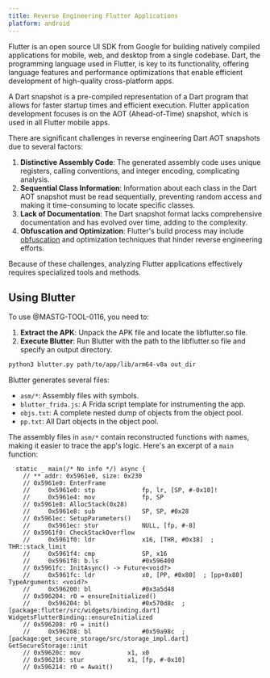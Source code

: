```yaml
---
title: Reverse Engineering Flutter Applications
platform: android
---
```


Flutter is an open source UI SDK from Google for building natively compiled applications for mobile, web, and desktop from a single codebase. Dart, the programming language used in Flutter, is key to its functionality, offering language features and performance optimizations that enable efficient development of high-quality cross-platform apps.

A Dart snapshot is a pre-compiled representation of a Dart program that allows for faster startup times and efficient execution. Flutter application development focuses is on the AOT (Ahead-of-Time) snapshot, which is used in all Flutter mobile apps.

There are significant challenges in reverse engineering Dart AOT snapshots due to several factors:

1. **Distinctive Assembly Code**: The generated assembly code uses unique registers, calling conventions, and integer encoding, complicating analysis.
2. **Sequential Class Information**: Information about each class in the Dart AOT snapshot must be read sequentially, preventing random access and making it time-consuming to locate specific classes.
3. **Lack of Documentation**: The Dart snapshot format lacks comprehensive documentation and has evolved over time, adding to the complexity.
4. **Obfuscation and Optimization**: Flutter's build process may include [obfuscation](https://docs.flutter.dev/deployment/obfuscate) and optimization techniques that hinder reverse engineering efforts.

Because of these challenges, analyzing Flutter applications effectively requires specialized tools and methods.

## Using Blutter

To use @MASTG-TOOL-0116, you need to:

1. **Extract the APK**: Unpack the APK file and locate the libflutter.so file.
2. **Execute Blutter**: Run Blutter with the path to the libflutter.so file and specify an output directory.

```bash
python3 blutter.py path/to/app/lib/arm64-v8a out_dir
```

Blutter generates several files:

- `asm/*`: Assembly files with symbols.
- `blutter_frida.js`: A Frida script template for instrumenting the app.
- `objs.txt`: A complete nested dump of objects from the object pool.
- `pp.txt`: All Dart objects in the object pool.

The assembly files in `asm/*` contain reconstructed functions with names, making it easier to trace the app's logic. Here's an excerpt of a `main` function:

```plaintext
  static _ main(/* No info */) async {
    // ** addr: 0x5961e0, size: 0x230
    // 0x5961e0: EnterFrame
    //     0x5961e0: stp             fp, lr, [SP, #-0x10]!
    //     0x5961e4: mov             fp, SP
    // 0x5961e8: AllocStack(0x28)
    //     0x5961e8: sub             SP, SP, #0x28
    // 0x5961ec: SetupParameters()
    //     0x5961ec: stur            NULL, [fp, #-8]
    // 0x5961f0: CheckStackOverflow
    //     0x5961f0: ldr             x16, [THR, #0x38]  ; THR::stack_limit
    //     0x5961f4: cmp             SP, x16
    //     0x5961f8: b.ls            #0x596400
    // 0x5961fc: InitAsync() -> Future<void?>
    //     0x5961fc: ldr             x0, [PP, #0x80]  ; [pp+0x80] TypeArguments: <void?>
    //     0x596200: bl              #0x3a5d48
    // 0x596204: r0 = ensureInitialized()
    //     0x596204: bl              #0x570d8c  ; [package:flutter/src/widgets/binding.dart] WidgetsFlutterBinding::ensureInitialized
    // 0x596208: r0 = init()
    //     0x596208: bl              #0x59a98c  ; [package:get_secure_storage/src/storage_impl.dart] GetSecureStorage::init
    // 0x59620c: mov             x1, x0
    // 0x596210: stur            x1, [fp, #-0x10]
    // 0x596214: r0 = Await()
```
